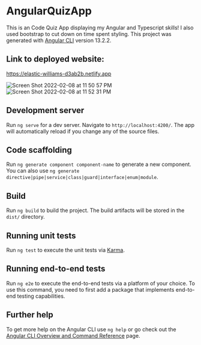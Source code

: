 # AngularQuizApp
This is an Code Quiz App displaying my Angular and Typescript skills! I also used bootstrap to cut down on time spent styling.
This project was generated with [Angular CLI](https://github.com/angular/angular-cli) version 13.2.2.

## Link to deployed website:
https://elastic-williams-d3ab2b.netlify.app 


![Screen Shot 2022-02-08 at 11 50 57 PM](https://user-images.githubusercontent.com/85590236/153124353-b4e24f39-b652-4ea1-a7ab-26953092ea8e.png)
![Screen Shot 2022-02-08 at 11 52 31 PM](https://user-images.githubusercontent.com/85590236/153124365-9d6425d6-627e-414c-86c9-fd36207aac3d.png)

## Development server

Run `ng serve` for a dev server. Navigate to `http://localhost:4200/`. The app will automatically reload if you change any of the source files.

## Code scaffolding

Run `ng generate component component-name` to generate a new component. You can also use `ng generate directive|pipe|service|class|guard|interface|enum|module`.

## Build

Run `ng build` to build the project. The build artifacts will be stored in the `dist/` directory.

## Running unit tests

Run `ng test` to execute the unit tests via [Karma](https://karma-runner.github.io).

## Running end-to-end tests

Run `ng e2e` to execute the end-to-end tests via a platform of your choice. To use this command, you need to first add a package that implements end-to-end testing capabilities.

## Further help

To get more help on the Angular CLI use `ng help` or go check out the [Angular CLI Overview and Command Reference](https://angular.io/cli) page.
